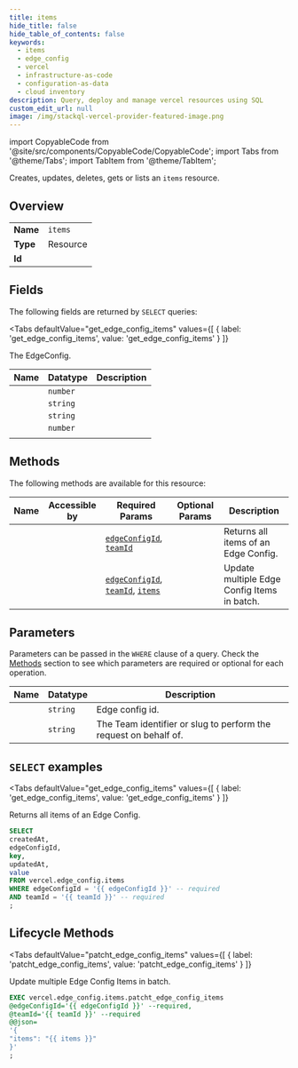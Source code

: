 ```yaml
--- 
title: items
hide_title: false
hide_table_of_contents: false
keywords:
  - items
  - edge_config
  - vercel
  - infrastructure-as-code
  - configuration-as-data
  - cloud inventory
description: Query, deploy and manage vercel resources using SQL
custom_edit_url: null
image: /img/stackql-vercel-provider-featured-image.png
---
```


import CopyableCode from '@site/src/components/CopyableCode/CopyableCode';
import Tabs from '@theme/Tabs';
import TabItem from '@theme/TabItem';

Creates, updates, deletes, gets or lists an <code>items</code> resource.

## Overview
<table><tbody>
<tr><td><b>Name</b></td><td><code>items</code></td></tr>
<tr><td><b>Type</b></td><td>Resource</td></tr>
<tr><td><b>Id</b></td><td><CopyableCode code="vercel.edge_config.items" /></td></tr>
</tbody></table>

## Fields

The following fields are returned by `SELECT` queries:

<Tabs
    defaultValue="get_edge_config_items"
    values={[
        { label: 'get_edge_config_items', value: 'get_edge_config_items' }
    ]}
>
<TabItem value="get_edge_config_items">

The EdgeConfig.

<table>
<thead>
    <tr>
    <th>Name</th>
    <th>Datatype</th>
    <th>Description</th>
    </tr>
</thead>
<tbody>
<tr>
    <td><CopyableCode code="createdAt" /></td>
    <td><code>number</code></td>
    <td></td>
</tr>
<tr>
    <td><CopyableCode code="edgeConfigId" /></td>
    <td><code>string</code></td>
    <td></td>
</tr>
<tr>
    <td><CopyableCode code="key" /></td>
    <td><code>string</code></td>
    <td></td>
</tr>
<tr>
    <td><CopyableCode code="updatedAt" /></td>
    <td><code>number</code></td>
    <td></td>
</tr>
<tr>
    <td><CopyableCode code="value" /></td>
    <td><code></code></td>
    <td></td>
</tr>
</tbody>
</table>
</TabItem>
</Tabs>

## Methods

The following methods are available for this resource:

<table>
<thead>
    <tr>
    <th>Name</th>
    <th>Accessible by</th>
    <th>Required Params</th>
    <th>Optional Params</th>
    <th>Description</th>
    </tr>
</thead>
<tbody>
<tr>
    <td><a href="#get_edge_config_items"><CopyableCode code="get_edge_config_items" /></a></td>
    <td><CopyableCode code="select" /></td>
    <td><a href="#parameter-edgeConfigId"><code>edgeConfigId</code></a>, <a href="#parameter-teamId"><code>teamId</code></a></td>
    <td></td>
    <td>Returns all items of an Edge Config.</td>
</tr>
<tr>
    <td><a href="#patcht_edge_config_items"><CopyableCode code="patcht_edge_config_items" /></a></td>
    <td><CopyableCode code="exec" /></td>
    <td><a href="#parameter-edgeConfigId"><code>edgeConfigId</code></a>, <a href="#parameter-teamId"><code>teamId</code></a>, <a href="#parameter-items"><code>items</code></a></td>
    <td></td>
    <td>Update multiple Edge Config Items in batch.</td>
</tr>
</tbody>
</table>

## Parameters

Parameters can be passed in the `WHERE` clause of a query. Check the [Methods](#methods) section to see which parameters are required or optional for each operation.

<table>
<thead>
    <tr>
    <th>Name</th>
    <th>Datatype</th>
    <th>Description</th>
    </tr>
</thead>
<tbody>
<tr id="parameter-edgeConfigId">
    <td><CopyableCode code="edgeConfigId" /></td>
    <td><code>string</code></td>
    <td>Edge config id.</td>
</tr>
<tr id="parameter-teamId">
    <td><CopyableCode code="teamId" /></td>
    <td><code>string</code></td>
    <td>The Team identifier or slug to perform the request on behalf of.</td>
</tr>
</tbody>
</table>

## `SELECT` examples

<Tabs
    defaultValue="get_edge_config_items"
    values={[
        { label: 'get_edge_config_items', value: 'get_edge_config_items' }
    ]}
>
<TabItem value="get_edge_config_items">

Returns all items of an Edge Config.

```sql
SELECT
createdAt,
edgeConfigId,
key,
updatedAt,
value
FROM vercel.edge_config.items
WHERE edgeConfigId = '{{ edgeConfigId }}' -- required
AND teamId = '{{ teamId }}' -- required
;
```
</TabItem>
</Tabs>


## Lifecycle Methods

<Tabs
    defaultValue="patcht_edge_config_items"
    values={[
        { label: 'patcht_edge_config_items', value: 'patcht_edge_config_items' }
    ]}
>
<TabItem value="patcht_edge_config_items">

Update multiple Edge Config Items in batch.

```sql
EXEC vercel.edge_config.items.patcht_edge_config_items 
@edgeConfigId='{{ edgeConfigId }}' --required, 
@teamId='{{ teamId }}' --required 
@@json=
'{
"items": "{{ items }}"
}'
;
```
</TabItem>
</Tabs>
